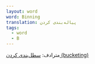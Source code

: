 ```yaml
---
layout: word
word: Binning
translation: پیاله‌بندی کردن
tags:
  - word
  - B
---
```

مترادف: [سطل‌بندی کردن (bucketing)](/B/bucketing)